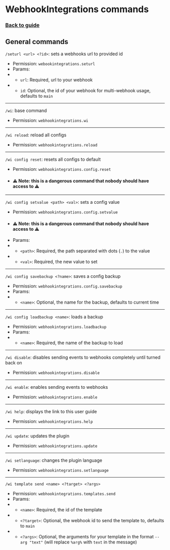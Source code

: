 # WebhookIntegrations commands
### [Back to guide](guide.md)

## General commands

`/seturl <url> <?id>`: sets a webhooks url to provided id
- Permission: `webookintegrations.seturl`
- Params:
- - `url`: Required, url to your webhook
- - `id`: Optional, the id of your webhook for multi-webhook usage, defaults to `main`
---
`/wi`: base command
- Permission: `webhookintegrations.wi`
---
`/wi reload`: reload all configs
- Permission: `webhookintegrations.reload`
---
`/wi config reset`: resets all configs to default
- Permission: `webhookintegrations.config.reset`
- #### ⚠️ Note: this is a dangerous command that nobody should have access to ⚠️
---
`/wi config setvalue <path> <val>`: sets a config value
- Permission: `webhookintegrations.config.setvalue`
- #### ⚠️ Note: this is a dangerous command that nobody should have access to ⚠️
- Params:
- - `<path>`: Required, the path separated with dots (`.`) to the value
- - `<val>`: Required, the new value to set 
---
`/wi config savebackup <?name>`: saves a config backup
- Permission: `webhookintegrations.config.savebackup`
- Params:
- - `<name>`: Optional, the name for the backup, defaults to current time
---
`/wi config loadbackup <name>`: loads a backup
- Permission: `webhookintegrations.loadbackup`
- Params:
- - `<name>`: Required, the name of the backup to load
---
`/wi disable`: disables sending events to webhooks completely until turned back on
- Permission: `webhookintegrations.disable`
---
`/wi enable`: enables sending events to webhooks
- Permission: `webhookintegrations.enable`
---
`/wi help`: displays the link to this user guide
- Permission: `webhookintegrations.help`
---
`/wi update`: updates the plugin
- Permission: `webhookintegrations.update`
---
`/wi setlanguage`: changes the plugin language
- Permission: `webhookintegrations.setlanguage`
---
`/wi template send <name> <?target> <?args>`
- Permission: `webhookintegrations.templates.send`
- Params:
- - `<name>`: Required, the id of the template
- - `<?target>`: Optional, the webhook id to send the template to, defaults to `main`
- - `<?args>`: Optional, the arguments for your template in the format `--arg "text"` (will replace `%arg%` with `text` in the message)
